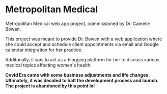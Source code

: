 # Metropolitan Medical

Metropolitan Medical web app project, commissioned by Dr. Camelie Bowen.

This project was meant to provide Dr. Bowen with a web application where she could accept and schedule client appointments via email and Google calendar integration for her practice. 

Additonally, it was to act as a blogging platform for her to discuss various medical topics affecting women's health. 


 
**Covid Era came with some business adjustments and life changes. Ultimately, it was decided to halt the development process and launch. 
The project is abandoned by this point lol**
